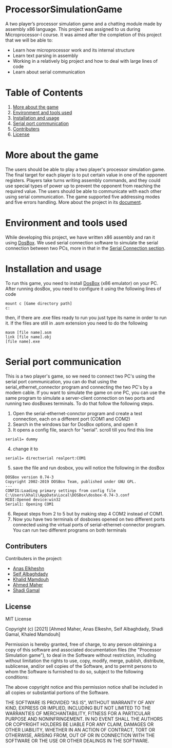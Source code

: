 # ProcessorSimulationGame
A two player’s processor simulation game and a chatting module made by assembly x86 language. This project was assigned to us during Microprocessor-I course. It was aimed after the completion of this project that we will be able to:
- Learn how microprocessor work and its internal structure
- Learn text parsing in assembly
- Working in a relatively big project and how to deal with large lines of code
- Learn about serial communication

# Table of Contents

1. [More about the game](#more-about-the-game)
2. [Environment and tools used](#environment-and-tools-used)
3. [Installation and usage](#installation-and-usage)
4. [Serial port communication](#serial-port-communication)
5. [Contributers](#contributers)
6. [License](#license)

# More about the game
The users should be able to play a two player's processor simulation game. The final target for each player is to put certain value in one of the opponent registers. Players take turns writing assembly commands, and they could use special types of power up to prevent the opponent from reaching the required value.
The users should be able to communicate with each other using serial communication. The game supported five addressing modes and five errors handling. More about the project in its [document](MP_Project%20DescriptionA_Fall_2021.pdf).

# Environment and tools used
While developing this project, we have written x86 assembly and ran it using [DosBox](https://www.dosbox.com/download.php?main=1). We used serial connection software to simulate the serial connection between two PCs, more in that in the [Serial Connection section](#Serial-port-communication).

# Installation and usage
To run this game, you need to install [DosBox](https://www.dosbox.com/download.php?main=1) (x86 emulator) on your PC.
After running dosBox, you need to configure it using the following lines of code
```
mount c [Game directory path]
c: 
```
then, if there are .exe files ready to run you just type its name in order to run it. 
If the files are still in .asm extension you need to do the following
```
masm [file name].asm
link [file name].obj
[file name].exe
```

# Serial port communication
This is a two player's game, so we need to connect two PC's using the serial port communication, you can do that using the serial_ethernet_connector program and connecting the two PC's by a modem cable. 
If you want to simulate the game on one PC, you can use the same program to simulate a server-client connection on two ports and running two dosBoxes terminals. To do that follow the following steps.
1. Open the serial-ethernet-connctor program and create a test connection, each on a different port (COM1 and COM2)
2. Search in the windows bar for DosBox options, and open it
3. It opens a config file, search for "serial". scroll till you find this line
```
serial1= dummy
```
4. change it to 
```
serial1= directserial realport:COM1
```
5. save the file and run dosbox, you will notice the following in the dosBox
```
DOSBox version 0.74-3
Copyright 2002-2019 DOSBox Team, published under GNU GPL.
---
CONFIG:Loading primary settings from config file C:\Users\khali\AppData\Local\DOSBox\dosbox-0.74-3.conf
MIDI:Opened device:win32
Serial1: Opening COM1
```
6. Repeat steps from 2 to 5 but by making step 4 COM2 instead of COM1.
7. Now you have two terminals of dosboxes opened on two different ports connected using the virtual ports of serial-ethernet-connector program. You can run two different programs on both terminals


## Contributers
Contributers in the project:
- [Anas Elkheshn](https://github.com/Femton02)
- [Seif Albaghdady](https://github.com/seifAlbaghdady)
- [Khalid Mamdouh](https://github.com/Khalidmamdou7)
- [Ahmed Maher](https://github.com/AhmedMaher309)
- [Shadi Gamal](https://github.com/Shadi-Gamal-Hassan)

## License
MIT License

Copyright (c) [2021] [Ahmed Maher, Anas Elkeshn, Seif Albaghdady,  Shadi Gamal, Khaled Mamdouh]

Permission is hereby granted, free of charge, to any person obtaining a copy
of this software and associated documentation files (the "Processor Simulation game"), to deal
in the Software without restriction, including without limitation the rights
to use, copy, modify, merge, publish, distribute, sublicense, and/or sell
copies of the Software, and to permit persons to whom the Software is
furnished to do so, subject to the following conditions:

The above copyright notice and this permission notice shall be included in all
copies or substantial portions of the Software.

THE SOFTWARE IS PROVIDED "AS IS", WITHOUT WARRANTY OF ANY KIND, EXPRESS OR
IMPLIED, INCLUDING BUT NOT LIMITED TO THE WARRANTIES OF MERCHANTABILITY,
FITNESS FOR A PARTICULAR PURPOSE AND NONINFRINGEMENT. IN NO EVENT SHALL THE
AUTHORS OR COPYRIGHT HOLDERS BE LIABLE FOR ANY CLAIM, DAMAGES OR OTHER
LIABILITY, WHETHER IN AN ACTION OF CONTRACT, TORT OR OTHERWISE, ARISING FROM,
OUT OF OR IN CONNECTION WITH THE SOFTWARE OR THE USE OR OTHER DEALINGS IN THE
SOFTWARE.

